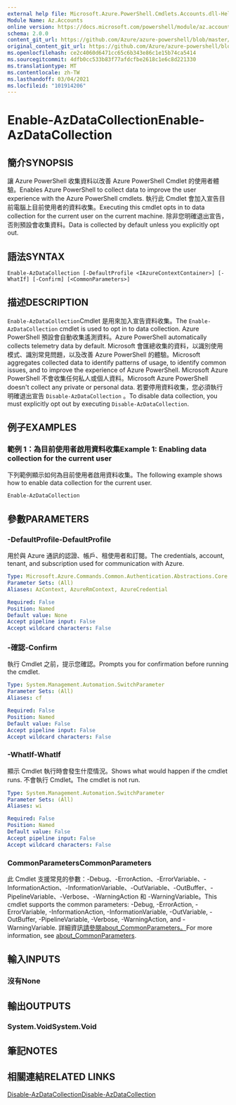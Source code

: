 ```yaml
---
external help file: Microsoft.Azure.PowerShell.Cmdlets.Accounts.dll-Help.xml
Module Name: Az.Accounts
online version: https://docs.microsoft.com/powershell/module/az.accounts/enable-azdatacollection
schema: 2.0.0
content_git_url: https://github.com/Azure/azure-powershell/blob/master/src/Accounts/Accounts/help/Enable-AzDataCollection.md
original_content_git_url: https://github.com/Azure/azure-powershell/blob/master/src/Accounts/Accounts/help/Enable-AzDataCollection.md
ms.openlocfilehash: ce2c4060d6471cc65c6b343e86c1e15b74ca5414
ms.sourcegitcommit: 4dfb0cc533b83f77afdcfbe2618c1e6c8d221330
ms.translationtype: MT
ms.contentlocale: zh-TW
ms.lasthandoff: 03/04/2021
ms.locfileid: "101914206"
---
```

# <span data-ttu-id="a970e-101">Enable-AzDataCollection</span><span class="sxs-lookup"><span data-stu-id="a970e-101">Enable-AzDataCollection</span></span>

## <span data-ttu-id="a970e-102">簡介</span><span class="sxs-lookup"><span data-stu-id="a970e-102">SYNOPSIS</span></span>
<span data-ttu-id="a970e-103">讓 Azure PowerShell 收集資料以改善 Azure PowerShell Cmdlet 的使用者體驗。</span><span class="sxs-lookup"><span data-stu-id="a970e-103">Enables Azure PowerShell to collect data to improve the user experience with the Azure PowerShell cmdlets.</span></span> <span data-ttu-id="a970e-104">執行此 Cmdlet 會加入宣告目前電腦上目前使用者的資料收集。</span><span class="sxs-lookup"><span data-stu-id="a970e-104">Executing this cmdlet opts in to data collection for the current user on the current machine.</span></span> <span data-ttu-id="a970e-105">除非您明確退出宣告，否則預設會收集資料。</span><span class="sxs-lookup"><span data-stu-id="a970e-105">Data is collected by default unless you explicitly opt out.</span></span>

## <span data-ttu-id="a970e-106">語法</span><span class="sxs-lookup"><span data-stu-id="a970e-106">SYNTAX</span></span>

```
Enable-AzDataCollection [-DefaultProfile <IAzureContextContainer>] [-WhatIf] [-Confirm] [<CommonParameters>]
```

## <span data-ttu-id="a970e-107">描述</span><span class="sxs-lookup"><span data-stu-id="a970e-107">DESCRIPTION</span></span>

<span data-ttu-id="a970e-108">`Enable-AzDataCollection`Cmdlet 是用來加入宣告資料收集。</span><span class="sxs-lookup"><span data-stu-id="a970e-108">The `Enable-AzDataCollection` cmdlet is used to opt in to data collection.</span></span> <span data-ttu-id="a970e-109">Azure PowerShell 預設會自動收集遙測資料。</span><span class="sxs-lookup"><span data-stu-id="a970e-109">Azure PowerShell automatically collects telemetry data by default.</span></span> <span data-ttu-id="a970e-110">Microsoft 會匯總收集的資料，以識別使用模式、識別常見問題，以及改善 Azure PowerShell 的體驗。</span><span class="sxs-lookup"><span data-stu-id="a970e-110">Microsoft aggregates collected data to identify patterns of usage, to identify common issues, and to improve the experience of Azure PowerShell.</span></span>
<span data-ttu-id="a970e-111">Microsoft Azure PowerShell 不會收集任何私人或個人資料。</span><span class="sxs-lookup"><span data-stu-id="a970e-111">Microsoft Azure PowerShell doesn't collect any private or personal data.</span></span> <span data-ttu-id="a970e-112">若要停用資料收集，您必須執行明確退出宣告 `Disable-AzDataCollection` 。</span><span class="sxs-lookup"><span data-stu-id="a970e-112">To disable data collection, you must explicitly opt out by executing `Disable-AzDataCollection`.</span></span>

## <span data-ttu-id="a970e-113">例子</span><span class="sxs-lookup"><span data-stu-id="a970e-113">EXAMPLES</span></span>

### <span data-ttu-id="a970e-114">範例 1：為目前使用者啟用資料收集</span><span class="sxs-lookup"><span data-stu-id="a970e-114">Example 1: Enabling data collection for the current user</span></span>

<span data-ttu-id="a970e-115">下列範例顯示如何為目前使用者啟用資料收集。</span><span class="sxs-lookup"><span data-stu-id="a970e-115">The following example shows how to enable data collection for the current user.</span></span>

```powershell
Enable-AzDataCollection
```

## <span data-ttu-id="a970e-116">參數</span><span class="sxs-lookup"><span data-stu-id="a970e-116">PARAMETERS</span></span>

### <span data-ttu-id="a970e-117">-DefaultProfile</span><span class="sxs-lookup"><span data-stu-id="a970e-117">-DefaultProfile</span></span>

<span data-ttu-id="a970e-118">用於與 Azure 通訊的認證、帳戶、租使用者和訂閱。</span><span class="sxs-lookup"><span data-stu-id="a970e-118">The credentials, account, tenant, and subscription used for communication with Azure.</span></span>

```yaml
Type: Microsoft.Azure.Commands.Common.Authentication.Abstractions.Core.IAzureContextContainer
Parameter Sets: (All)
Aliases: AzContext, AzureRmContext, AzureCredential

Required: False
Position: Named
Default value: None
Accept pipeline input: False
Accept wildcard characters: False
```

### <span data-ttu-id="a970e-119">-確認</span><span class="sxs-lookup"><span data-stu-id="a970e-119">-Confirm</span></span>

<span data-ttu-id="a970e-120">執行 Cmdlet 之前，提示您確認。</span><span class="sxs-lookup"><span data-stu-id="a970e-120">Prompts you for confirmation before running the cmdlet.</span></span>

```yaml
Type: System.Management.Automation.SwitchParameter
Parameter Sets: (All)
Aliases: cf

Required: False
Position: Named
Default value: False
Accept pipeline input: False
Accept wildcard characters: False
```

### <span data-ttu-id="a970e-121">-WhatIf</span><span class="sxs-lookup"><span data-stu-id="a970e-121">-WhatIf</span></span>

<span data-ttu-id="a970e-122">顯示 Cmdlet 執行時會發生什麼情況。</span><span class="sxs-lookup"><span data-stu-id="a970e-122">Shows what would happen if the cmdlet runs.</span></span> <span data-ttu-id="a970e-123">不會執行 Cmdlet。</span><span class="sxs-lookup"><span data-stu-id="a970e-123">The cmdlet is not run.</span></span>

```yaml
Type: System.Management.Automation.SwitchParameter
Parameter Sets: (All)
Aliases: wi

Required: False
Position: Named
Default value: False
Accept pipeline input: False
Accept wildcard characters: False
```

### <span data-ttu-id="a970e-124">CommonParameters</span><span class="sxs-lookup"><span data-stu-id="a970e-124">CommonParameters</span></span>
<span data-ttu-id="a970e-125">此 Cmdlet 支援常見的參數：-Debug、-ErrorAction、-ErrorVariable、-InformationAction、-InformationVariable、-OutVariable、-OutBuffer、-PipelineVariable、-Verbose、-WarningAction 和 -WarningVariable。</span><span class="sxs-lookup"><span data-stu-id="a970e-125">This cmdlet supports the common parameters: -Debug, -ErrorAction, -ErrorVariable, -InformationAction, -InformationVariable, -OutVariable, -OutBuffer, -PipelineVariable, -Verbose, -WarningAction, and -WarningVariable.</span></span> <span data-ttu-id="a970e-126">詳細資訊[請參閱about_CommonParameters。](http://go.microsoft.com/fwlink/?LinkID=113216)</span><span class="sxs-lookup"><span data-stu-id="a970e-126">For more information, see [about_CommonParameters](http://go.microsoft.com/fwlink/?LinkID=113216).</span></span>

## <span data-ttu-id="a970e-127">輸入</span><span class="sxs-lookup"><span data-stu-id="a970e-127">INPUTS</span></span>

### <span data-ttu-id="a970e-128">沒有</span><span class="sxs-lookup"><span data-stu-id="a970e-128">None</span></span>

## <span data-ttu-id="a970e-129">輸出</span><span class="sxs-lookup"><span data-stu-id="a970e-129">OUTPUTS</span></span>

### <span data-ttu-id="a970e-130">System.Void</span><span class="sxs-lookup"><span data-stu-id="a970e-130">System.Void</span></span>

## <span data-ttu-id="a970e-131">筆記</span><span class="sxs-lookup"><span data-stu-id="a970e-131">NOTES</span></span>

## <span data-ttu-id="a970e-132">相關連結</span><span class="sxs-lookup"><span data-stu-id="a970e-132">RELATED LINKS</span></span>

[<span data-ttu-id="a970e-133">Disable-AzDataCollection</span><span class="sxs-lookup"><span data-stu-id="a970e-133">Disable-AzDataCollection</span></span>](./Disable-AzDataCollection.md)
